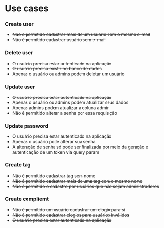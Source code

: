 # Use cases

### Create user

- ~~Não é permitido cadastrar mais de um usuário com o mesmo e-mail~~
- ~~Não é permitido cadastrar usuário sem e-mail~~

### Delete user

- ~~O usuário precisa estar autenticado na aplicação~~
- ~~O usuário precisa existir no banco de dados~~
- Apenas o usuário ou admins podem deletar um usuário

### Update user

- ~~O usuário precisa estar autenticado na aplicação~~
- Apenas o usuário ou admins podem atualizar seus dados
- Apenas admins podem atualizar a coluna admin
- Não é permitido alterar a senha por essa requisição

### Update password

- O usuário precisa estar autenticado na aplicação
- Apenas o usuário pode alterar sua senha
- A alteração de senha só pode ser finalizada por meio da geração e autenticação de um token via query param

### Create tag

- ~~Não é permitido cadastrar tag sem nome~~
- ~~Não é permitido cadastrar mais de uma tag com o mesmo nome~~
- ~~Não é permitido o cadastro por usuários que não sejam administradores~~

### Create compliemt

- ~~Não é permitido um usuário cadastrar um elogio para si~~
- ~~Não é permitido cadastrar elogios para usuários inválidos~~
- ~~O usuário precisa estar autenticado na aplicação~~
